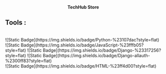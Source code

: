 <p align="center"><strong>TechHub Store</strong></p>

## Tools :
<br>
![Static Badge](https://img.shields.io/badge/Python-%23107dac?style=flat)
![Static Badge](https://img.shields.io/badge/JavaScript-%23fffb05?style=flat)
![Static Badge](https://img.shields.io/badge/Django-%23317256?style=flat)
![Static Badge](https://img.shields.io/badge/Django-allauth-%2300ff83?style=flat)
<br>
![Static Badge](https://img.shields.io/badge/HTML-%23ff4d00?style=flat)
